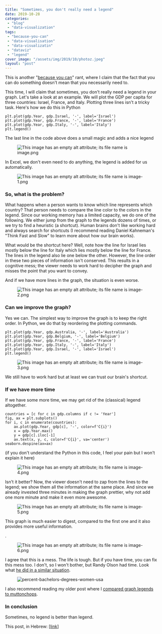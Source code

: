 ```yaml
---
title: "Sometimes, you don't really need a legend"
date: 2019-10-28
categories: 
 - "blog"
 - "data-visualization"
tags: 
 - "because-you-can"
 - "data-visualisation"
 - "data-visualizatin"
 - "dataviz"
 - "legend"
cover_image: "/assets/img/2019/10/photoz.jpeg"
layout: "post"
---
```


<!-- wp:paragraph -->
This is another "[because you can](https://gorelik.net/tag/because-you-can/)" rant, where I claim that the fact that you can do something doesn't mean that you necessarily need to. 


<!-- /wp:paragraph -->

<!-- wp:paragraph -->
This time, I will claim that sometimes, you don't really need a legend in your graph. Let's take a look at an example. We will plot the GDP per capita for three countries: Israel, France, and Italy. Plotting three lines isn't a tricky task. Here's how we do this in Python


<!-- /wp:paragraph -->

<!-- wp:syntaxhighlighter/code {"language":"python","lineNumbers":false} -->
    plt.plot(gdp.Year, gdp.Israel, '-', label='Israel')
    plt.plot(gdp.Year, gdp.France, '-', label='France')
    plt.plot(gdp.Year, gdp.Italy, '-', label='Italy')
    plt.legend()

<!-- /wp:syntaxhighlighter/code -->

<!-- wp:paragraph -->
The last line in the code above does a small magic and adds a nice legend


<!-- /wp:paragraph -->

<!-- wp:image -->
<figure class="wp-block-image"><img src="https://heborisgorelik.files.wordpress.com/2019/10/image.png?w=388" alt="This image has an empty alt attribute; its file name is image.png"></figure>
<!-- /wp:image -->

<!-- wp:paragraph -->
In Excel, we don't even need to do anything, the legend is added for us automatically.


<!-- /wp:paragraph -->

<!-- wp:image -->
<figure class="wp-block-image"><img src="https://heborisgorelik.files.wordpress.com/2019/10/image-1.png?w=1024" alt="This image has an empty alt attribute; its file name is image-1.png"></figure>
<!-- /wp:image -->

<!-- wp:heading {"level":3} -->
### So, what is the problem?


<!-- /wp:heading -->

<!-- wp:paragraph -->
What happens when a person wants to know which line represents which country? That person needs to compare the line color to the colors in the legend. Since our working memory has a limited capacity, we do one of the following. We either jump from the graph to the legends dozens of times, or we try to find a heuristic (a shortcut). Human brains don't like working hard and always search for shortcuts (I recommend reading Daniel Kahneman's "Think Fast and Slow" to learn more about how our brain works).


<!-- /wp:paragraph -->

<!-- wp:paragraph -->
What would be the shortcut here? Well, note how the line for Israel lies mostly below the line for Italy which lies mostly below the line for France. The lines in the legend also lie one below the other. However, the line order in these two pieces of information isn't conserved. This results in a cognitive mess; the viewer needs to work hard to decipher the graph and misses the point that you want to convey.


<!-- /wp:paragraph -->

<!-- wp:paragraph -->
And if we have more lines in the graph, the situation is even worse.


<!-- /wp:paragraph -->

<!-- wp:image -->
<figure class="wp-block-image"><img src="https://heborisgorelik.files.wordpress.com/2019/10/image-2.png?w=388" alt="This image has an empty alt attribute; its file name is image-2.png"></figure>
<!-- /wp:image -->

<!-- wp:heading {"level":3} -->
### Can we improve the graph?


<!-- /wp:heading -->

<!-- wp:paragraph -->
Yes we can. The simplest way to improve the graph is to keep the right order. In Python, we do that by reordering the plotting commands.


<!-- /wp:paragraph -->

<!-- wp:syntaxhighlighter/code {"language":"python","lineNumbers":false} -->
    plt.plot(gdp.Year, gdp.Australia, '-', label='Australia')
    plt.plot(gdp.Year, gdp.Belgium, '-', label='Belgium')
    plt.plot(gdp.Year, gdp.France, '-', label='France')
    plt.plot(gdp.Year, gdp.Italy, '-', label='Italy')
    plt.plot(gdp.Year, gdp.Israel, '-', label='Israel')
    plt.legend()

<!-- /wp:syntaxhighlighter/code -->

<!-- wp:image -->
<figure class="wp-block-image"><img src="https://heborisgorelik.files.wordpress.com/2019/10/image-3.png?w=388" alt="This image has an empty alt attribute; its file name is image-3.png"></figure>
<!-- /wp:image -->

<!-- wp:paragraph -->
We still have to work hard but at least we can trust our brain's shortcut. 


<!-- /wp:paragraph -->

<!-- wp:heading {"level":3} -->
### If we have more time


<!-- /wp:heading -->

<!-- wp:paragraph -->
If we have some more time, we may get rid of the (classical) legend altogether.


<!-- /wp:paragraph -->

<!-- wp:syntaxhighlighter/code {"language":"python","lineNumbers":false} -->
    countries = [c for c in gdp.columns if c != 'Year']
    fig, ax = plt.subplots()
    for i, c in enumerate(countries):
        ax.plot(gdp.Year, gdp[c], '-', color=f'C{i}')
        x = gdp.Year.max()
        y = gdp[c].iloc[-1]
        ax.text(x, y, c, color=f'C{i}', va='center')
    seaborn.despine(ax=ax)

<!-- /wp:syntaxhighlighter/code -->

<!-- wp:paragraph -->
(if you don't understand the Python in this code, I feel your pain but I won't explain it here)


<!-- /wp:paragraph -->

<!-- wp:image -->
<figure class="wp-block-image"><img src="https://heborisgorelik.files.wordpress.com/2019/10/image-4.png?w=417" alt="This image has an empty alt attribute; its file name is image-4.png"></figure>
<!-- /wp:image -->

<!-- wp:paragraph -->
Isn't it better? Now, the viewer doesn't need to zap from the lines to the legend; we show them all the information at the same place. And since we already invested three minutes in making the graph prettier, why not add one more minute and make it even more awesome.


<!-- /wp:paragraph -->

<!-- wp:image -->
<figure class="wp-block-image"><img src="https://heborisgorelik.files.wordpress.com/2019/10/image-5.png?w=521" alt="This image has an empty alt attribute; its file name is image-5.png"></figure>
<!-- /wp:image -->

<!-- wp:paragraph -->
This graph is much easier to digest, compared to the first one and it also provides more useful information.


<!-- /wp:paragraph -->

<!-- wp:paragraph -->
.


<!-- /wp:paragraph -->

<!-- wp:image -->
<figure class="wp-block-image"><img src="https://heborisgorelik.files.wordpress.com/2019/10/image-6.png?w=521" alt="This image has an empty alt attribute; its file name is image-6.png"></figure>
<!-- /wp:image -->

<!-- wp:paragraph -->
I agree that this is a mess. The life is tough. But if you have time, you can fix this mess too. I don't, so I won't bother, but Randy Olson had time. Look what [he did in a similar situation](http://www.randalolson.com/2014/06/28/how-to-make-beautiful-data-visualizations-in-python-with-matplotlib/). 


<!-- /wp:paragraph -->

<!-- wp:image -->
<figure class="wp-block-image"><img src="http://www.randalolson.com/wp-content/uploads/percent-bachelors-degrees-women-usa.png" alt="percent-bachelors-degrees-women-usa"></figure>
<!-- /wp:image -->

<!-- wp:paragraph -->
I also recommend reading my older post where I [compared graph legends to muttonchops](https://gorelik.net/2017/04/12/chart-legends-and-the-muttonchops/).


<!-- /wp:paragraph -->

<!-- wp:heading {"level":3} -->
### In conclusion


<!-- /wp:heading -->

<!-- wp:paragraph -->
Sometimes, no legend is better than legend.


<!-- /wp:paragraph -->

<!-- wp:paragraph -->
This post, in Hebrew: [[link](https://he.gorelik.net/?p=74)]


<!-- /wp:paragraph -->
